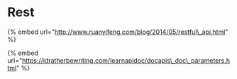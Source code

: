 # Rest

{% embed url="http://www.ruanyifeng.com/blog/2014/05/restful\_api.html" %}

{% embed url="https://idratherbewriting.com/learnapidoc/docapis\_doc\_parameters.html" %}




